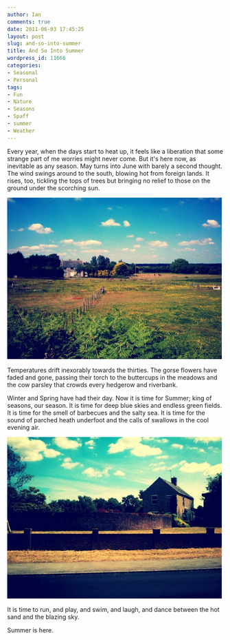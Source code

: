 ```yaml
---
author: Ian
comments: true
date: 2011-06-03 17:45:25
layout: post
slug: and-so-into-summer
title: And So Into Summer
wordpress_id: 11666
categories:
- Seasonal
- Personal
tags:
- Fun
- Nature
- Seasons
- Spaff
- summer
- Weather
---
```


Every year, when the days start to heat up, it feels like a liberation that some strange part of me worries might never come.  But it's here now, as inevitable as any season.  May turns into June with barely a second thought.  The wind swings around to the south, blowing hot from foreign lands.  It rises, too, tickling the tops of trees but bringing no relief to those on the ground under the scorching sun.

[![Field and Farmhouse](/blog/2011/06/p20110603-172433-500x375.jpg)](/blog/2011/06/p20110603-172433.jpg)

Temperatures drift inexorably towards the thirties.  The gorse flowers have faded and gone, passing their torch to the buttercups in the meadows and the cow parsley that crowds every hedgerow and riverbank.

Winter and Spring have had their day.  Now it is time for Summer; king of seasons, our season.  It is time for deep blue skies and endless green fields.  It is time for the smell of barbecues and the salty sea.  It is time for the sound of parched heath underfoot and the calls of swallows in the cool evening air.

[![House and Brick Wall](/blog/2011/06/p20110603-172451-500x375.jpg)](/blog/2011/06/p20110603-172451.jpg)

It is time to run, and play, and swim, and laugh, and dance between the hot sand and the blazing sky.

Summer is here.
